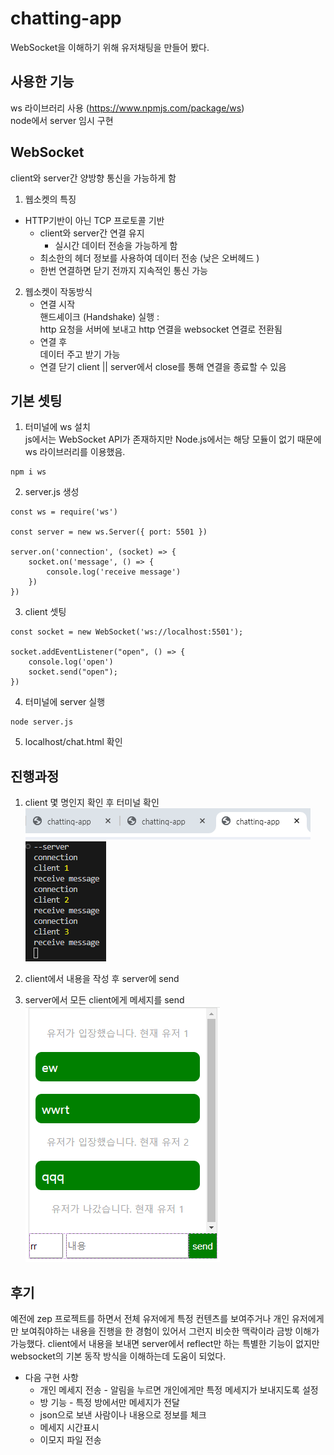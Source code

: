 # chatting-app
WebSocket을 이해하기 위해 유저채팅을 만들어 봤다.

## 사용한 기능
ws 라이브러리 사용 (https://www.npmjs.com/package/ws)      
node에서 server 임시 구현

## WebSocket
client와 server간 양방향 통신을 가능하게 함
1. 웹소켓의 특징             
- HTTP기반이 아닌 TCP 프로토콜 기반          
    - client와 server간 연결 유지         
        - 실시간 데이터 전송을 가능하게 함            
    - 최소한의 헤더 정보를 사용하여 데이터 전송 (낮은 오버헤드 )
    - 한번 연결하면 닫기 전까지 지속적인 통신 가능
2. 웹소켓이 작동방식
    - 연결 시작          
        핸드셰이크 (Handshake) 실행 :          
        http 요청을 서버에 보내고 http 연결을 websocket 연결로 전환됨
    - 연결 후              
        데이터 주고 받기 가능
    - 연결 닫기
        client || server에서 close를 통해 연결을 종료할 수 있음

## 기본 셋팅
1. 터미널에 ws 설치       
js에서는 WebSocket API가 존재하지만 Node.js에서는 해당 모듈이 없기 때문에 ws 라이브러리를 이용했음.
```
npm i ws
```
2. server.js 생성
```
const ws = require('ws')

const server = new ws.Server({ port: 5501 })

server.on('connection', (socket) => {
    socket.on('message', () => {
        console.log('receive message')
    })
})
```
3. client 셋팅
```
const socket = new WebSocket('ws://localhost:5501');

socket.addEventListener("open", () => {
    console.log('open')
    socket.send("open");
})
```
4. 터미널에 server 실행
```
node server.js
```
5. localhost/chat.html 확인

## 진행과정
1. client 몇 명인지 확인 후 터미널 확인      
![alt text](img/image-1.png)   
![alt text](img/image.png)

2. client에서 내용을 작성 후 server에 send
3. server에서 모든 client에게 메세지를 send
![alt text](img/image-2.png)

## 후기
예전에 zep 프로젝트를 하면서 전체 유저에게 특정 컨텐츠를 보여주거나 개인 유저에게만 보여줘야하는 내용을 진행을 한 경험이 있어서 그런지 비슷한 맥락이라 금방 이해가 가능했다.
client에서 내용을 보내면 server에서 reflect만 하는 특별한 기능이 없지만 websocket의 기본 동작 방식을 이해하는데 도움이 되었다.

- 다음 구현 사항 
    - 개인 메세지 전송 - 알림을 누르면 개인에게만 특정 메세지가 보내지도록 설정
    - 방 기능 - 특정 방에서만 메세지가 전달
    - json으로 보낸 사람이나 내용으로 정보를 체크
    - 메세지 시간표시
    - 이모지 파일 전송
